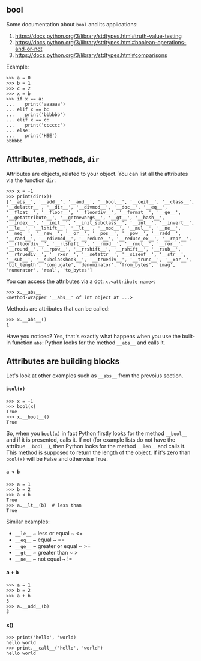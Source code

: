 ## bool
Some documentation about `bool` and its applications:
1. https://docs.python.org/3/library/stdtypes.html#truth-value-testing
2. https://docs.python.org/3/library/stdtypes.html#boolean-operations-and-or-not
3. https://docs.python.org/3/library/stdtypes.html#comparisons

Example:
```
>>> a = 0
>>> b = 1
>>> c = 2
>>> x = b
>>> if x == a:
...    print('aaaaaa')
... elif x == b:
...    print('bbbbbb')
... elif x == c:
...    print('cccccc')
... else:
...    print('HSE')
bbbbbb
```

## Attributes, methods, `dir`
Attributes are objects, related to your object. You can list all the attributes
via the function `dir`:
```
>>> x = -1
>>> print(dir(x))
['__abs__', '__add__', '__and__', '__bool__', '__ceil__', '__class__', '__delattr__', '__dir__', '__divmod__', '__doc__', '__eq__', '__float__', '__floor__', '__floordiv__', '__format__', '__ge__', '__getattribute__', '__getnewargs__', '__gt__', '__hash__', '__index__', '__init__', '__init_subclass__', '__int__', '__invert__', '__le__', '__lshift__', '__lt__', '__mod__', '__mul__', '__ne__', '__neg__', '__new__', '__or__', '__pos__', '__pow__', '__radd__', '__rand__', '__rdivmod__', '__reduce__', '__reduce_ex__', '__repr__', '__rfloordiv__', '__rlshift__', '__rmod__', '__rmul__', '__ror__', '__round__', '__rpow__', '__rrshift__', '__rshift__', '__rsub__', '__rtruediv__', '__rxor__', '__setattr__', '__sizeof__', '__str__', '__sub__', '__subclasshook__', '__truediv__', '__trunc__', '__xor__', 'bit_length', 'conjugate', 'denominator', 'from_bytes', 'imag', 'numerator', 'real', 'to_bytes']
```
You can access the attributes via a dot: `x.<attribute name>`:
```
>>> x.__abs__
<method-wrapper '__abs__' of int object at ...>
```
Methods are attributes that can be called:
```
>>> x.__abs__()
1
```
Have you noticed? Yes, that's exactly what happens when you use the built-in
function `abs`: Python looks for the method `__abs__` and calls it.

## Attributes are building blocks
Let's look at other examples such as `__abs__` from the prevoius section.

#### `bool(x)`
```
>>> x = -1
>>> bool(x)
True
>>> x.__bool__()
True
```
So, when you `bool(x)` in fact Python firstly looks for the method `__bool__` and
if it is presented, calls it. If not (for example lists do not have the attribue
`__bool__`), then Python looks for the method `__len__` and calls it. This
method is supposed to return the length of the object. If it's zero than
`bool(x)` will be False and otherwise True.

#### `a < b`
```
>>> a = 1
>>> b = 2
>>> a < b
True
>>> a.__lt__(b)  # less than
True
```
Similar examples:
- `__le__` ~ less or equal ~ <=
- `__eq__` ~ equal ~ ==
- `__ge__` ~ greater or equal ~ >=
- `__gt__` ~ greater than ~ >
- `__ne__` ~ not equal ~ !=

#### a + b
```
>>> a = 1
>>> b = 2
>>> a + b
3
>>> a.__add__(b)
3
```

#### x()
```
>>> print('hello', 'world)
hello world
>>> print.__call__('hello', 'world')
hello world
```
